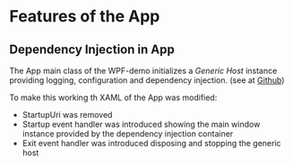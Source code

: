 ﻿# Features of the App

## Dependency Injection in App

The App main class of the WPF-demo initializes a *Generic Host* instance providing logging, configuration and dependency injection.
(see at [Github](https://github.com/dotnet/runtime/blob/57bfe474518ab5b7cfe6bf7424a79ce3af9d6657/src/libraries/Microsoft.Extensions.Hosting/src/HostingHostBuilderExtensions.cs))

To make this working th XAML of the App was modified:
- StartupUri was removed
- Startup event handler was introduced showing the main window instance provided by the dependency injection container
- Exit event handler was introduced disposing and stopping the generic host

